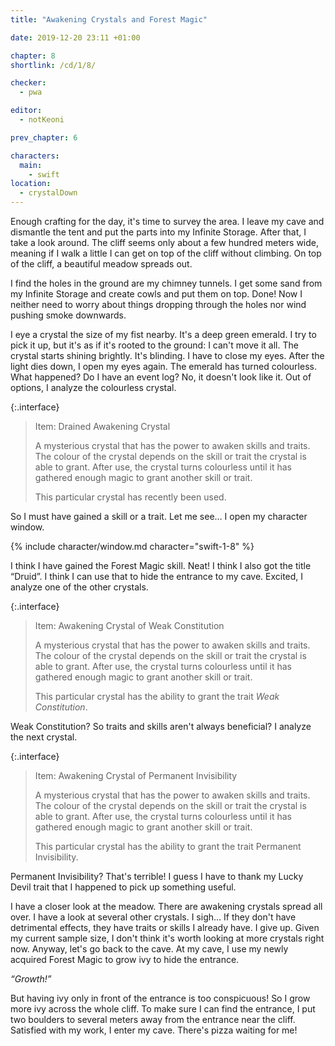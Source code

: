 ```yaml
---
title: "Awakening Crystals and Forest Magic"

date: 2019-12-20 23:11 +01:00

chapter: 8
shortlink: /cd/1/8/

checker:
  - pwa

editor:
  - notKeoni

prev_chapter: 6

characters:
  main:
    - swift
location:
  - crystalDown
---
```

Enough crafting for the day, it's time to survey the area.
I leave my cave and dismantle the tent and put the parts into my Infinite Storage.
After that, I take a look around.
The cliff seems only about a few hundred meters wide, meaning if I walk a little I can get on top of the cliff without climbing.
On top of the cliff, a beautiful meadow spreads out.

I find the holes in the ground are my chimney tunnels.
I get some sand from my Infinite Storage and create cowls and put them on top.
Done! Now I neither need to worry about things dropping through the holes nor wind pushing smoke downwards.

I eye a crystal the size of my fist nearby.
It's a deep green emerald.
I try to pick it up, but it's as if it's rooted to the ground: I can't move it all.
The crystal starts shining brightly.
It's blinding.
I have to close my eyes.
After the light dies down, I open my eyes again.
The emerald has turned colourless.
What happened?
Do I have an event log?
No, it doesn't look like it.
Out of options, I analyze the colourless crystal.

{:.interface}
> Item: Drained Awakening Crystal
>
> A mysterious crystal that has the power to awaken skills and traits.
> The colour of the crystal depends on the skill or trait the crystal is able to grant.
> After use, the crystal turns colourless until it has gathered enough magic to grant another skill or trait.
>
> This particular crystal has recently been used.
>

So I must have gained a skill or a trait.
Let me see… I open my character window.

{% include character/window.md character="swift-1-8" %}

I think I have gained the Forest Magic skill.
Neat! I think I also got the title “Druid”.
I think I can use that to hide the entrance to my cave.
Excited, I analyze one of the other crystals.

{:.interface}
> Item: Awakening Crystal of Weak Constitution
>
> A mysterious crystal that has the power to awaken skills and traits.
> The colour of the crystal depends on the skill or trait the crystal is able to grant.
> After use, the crystal turns colourless until it has gathered enough magic to grant another skill or trait.
>
> This particular crystal has the ability to grant the trait *Weak Constitution*.
>

Weak Constitution?
So traits and skills aren't always beneficial?
I analyze the next crystal.

{:.interface}
> Item: Awakening Crystal of Permanent Invisibility
>
> A mysterious crystal that has the power to awaken skills and traits.
> The colour of the crystal depends on the skill or trait the crystal is able to grant.
> After use, the crystal turns colourless until it has gathered enough magic to grant another skill or trait.
>
> This particular crystal has the ability to grant the trait Permanent Invisibility.
>

Permanent Invisibility? That's terrible!
I guess I have to thank my Lucky Devil trait that I happened to pick up something useful.

I have a closer look at the meadow.
There are awakening crystals spread all over.
I have a look at several other crystals.
I sigh… If they don't have detrimental effects, they have traits or skills I already have.
I give up. Given my current sample size, I don't think it's worth looking at more crystals right now.
Anyway, let's go back to the cave.
At my cave, I use my newly acquired Forest Magic to grow ivy to hide the entrance.

*“Growth!”*

But having ivy only in front of the entrance is too conspicuous!
So I grow more ivy across the whole cliff.
To make sure I can find the entrance, I put two boulders to several meters away from the entrance near the cliff.
Satisfied with my work, I enter my cave.
There's pizza waiting for me!
